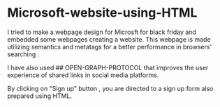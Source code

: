 # Microsoft-website-using-HTML
I tried to make a webpage design for Microsft for black friday  and embedded some webpages creating a website. This webpage is made utilizing semantics and metatags for a better performance in browsers' searching .

I have also used ## OPEN-GRAPH-PROTOCOL that improves the user experience of shared links in social media platforms.

By clicking on "Sign up" button , you are directed to a sign up form also prepared using HTML.